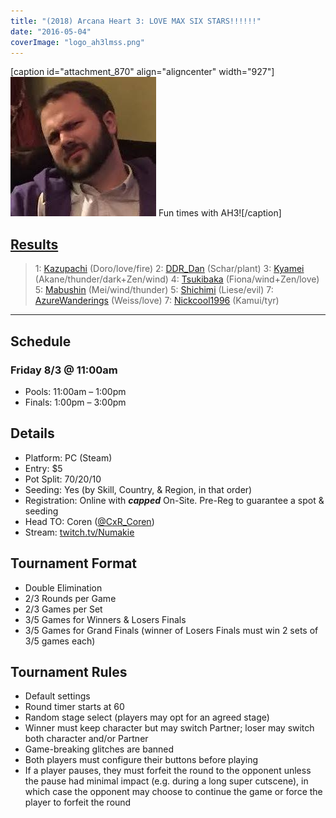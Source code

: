 ```yaml
---
title: "(2018) Arcana Heart 3: LOVE MAX SIX STARS!!!!!!"
date: "2016-05-04"
coverImage: "logo_ah3lmss.png"
---
```


\[caption id="attachment\_870" align="aligncenter" width="927"\]![Fun times with AH3!](/uploads/unknown.png) Fun times with AH3!\[/caption\]

## [Results](https://smash.gg/tournament/animevo-2018/events/arcana-heart-3-lovemax-sixstars/overview)

> 1: [Kazupachi](https://twitter.com/kazp777) (Doro/love/fire) 2: [DDR\_Dan](https://twitter.com/Regenned) (Schar/plant) 3: [Kyamei](https://twitter.com/hir0yuk1) (Akane/thunder/dark+Zen/wind) 4: [Tsukibaka](https://twitter.com/TsukiAho) (Fiona/wind+Zen/love) 5: [Mabushin](https://twitter.com/mabusin28) (Mei/wind/thunder) 5: [Shichimi](https://twitter.com/menn_kishi) (Liese/evil) 7: [AzureWanderings](https://twitter.com/AzureWanderings) (Weiss/love) 7: [Nickcool1996](https://twitter.com/Nickcool1996) (Kamui/tyr)

* * *

## Schedule

### Friday 8/3 @ 11:00am

- Pools: 11:00am – 1:00pm
- Finals: 1:00pm – 3:00pm

## Details

- Platform: PC (Steam)
- Entry: $5
- Pot Split: 70/20/10
- Seeding: Yes (by Skill, Country, & Region, in that order)
- Registration: Online with **_capped_** On-Site. Pre-Reg to guarantee a spot & seeding
- Head TO: Coren ([@CxR\_Coren](https://twitter.com/CxR_Coren))
- Stream: [twitch.tv/Numakie](https://twitch.tv/numakie)

## Tournament Format

- Double Elimination
- 2/3 Rounds per Game
- 2/3 Games per Set
- 3/5 Games for Winners & Losers Finals
- 3/5 Games for Grand Finals (winner of Losers Finals must win 2 sets of 3/5 games each)

## Tournament Rules

- Default settings
- Round timer starts at 60
- Random stage select (players may opt for an agreed stage)
- Winner must keep character but may switch Partner; loser may switch both character and/or Partner
- Game-breaking glitches are banned
- Both players must configure their buttons before playing
- If a player pauses, they must forfeit the round to the opponent unless the pause had minimal impact (e.g. during a long super cutscene), in which case the opponent may choose to continue the game or force the player to forfeit the round
